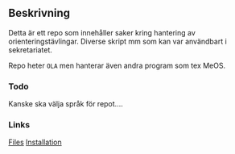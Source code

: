 ## Beskrivning
Detta är ett repo som innehåller saker kring hantering av orienteringstävlingar. Diverse skript mm som kan var användbart i sekretariatet.

Repo heter ```OLA``` men hanterar även andra program som tex MeOS.

### Todo
Kanske ska välja språk för repot....

### Links
[Files](https://github.com/sdaaish/OLA/)
[Installation](https://github.com/sdaaish/OLA/blob/master/INSTALL.md)
